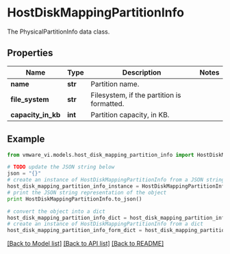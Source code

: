 # HostDiskMappingPartitionInfo

The PhysicalPartitionInfo data class. 

## Properties
Name | Type | Description | Notes
------------ | ------------- | ------------- | -------------
**name** | **str** | Partition name.  | 
**file_system** | **str** | Filesystem, if the partition is formatted.  | 
**capacity_in_kb** | **int** | Partition capacity, in KB.  | 

## Example

```python
from vmware_vi.models.host_disk_mapping_partition_info import HostDiskMappingPartitionInfo

# TODO update the JSON string below
json = "{}"
# create an instance of HostDiskMappingPartitionInfo from a JSON string
host_disk_mapping_partition_info_instance = HostDiskMappingPartitionInfo.from_json(json)
# print the JSON string representation of the object
print HostDiskMappingPartitionInfo.to_json()

# convert the object into a dict
host_disk_mapping_partition_info_dict = host_disk_mapping_partition_info_instance.to_dict()
# create an instance of HostDiskMappingPartitionInfo from a dict
host_disk_mapping_partition_info_form_dict = host_disk_mapping_partition_info.from_dict(host_disk_mapping_partition_info_dict)
```
[[Back to Model list]](../README.md#documentation-for-models) [[Back to API list]](../README.md#documentation-for-api-endpoints) [[Back to README]](../README.md)


